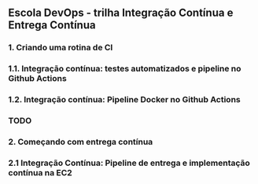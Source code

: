 ## Escola DevOps - trilha Integração Contínua e Entrega Contínua

### 1. Criando uma rotina de CI

### 1.1. Integração contínua: testes automatizados e pipeline no Github Actions

### 1.2. Integração contínua: Pipeline Docker no Github Actions

### TODO 

### 2. Começando com entrega contínua

### 2.1 Integração Contínua: Pipeline de entrega e implementação contínua na EC2
